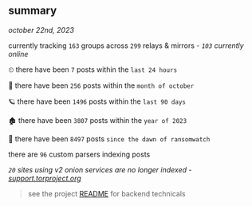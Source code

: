 
## summary
_october 22nd, 2023_

currently tracking `163` groups across `299` relays & mirrors - _`103` currently online_

⏲ there have been `7` posts within the `last 24 hours`

🦈 there have been `256` posts within the `month of october`

🪐 there have been `1496` posts within the `last 90 days`

🏚 there have been `3807` posts within the `year of 2023`

🦕 there have been `8497` posts `since the dawn of ransomwatch`

there are `96` custom parsers indexing posts

_`20` sites using v2 onion services are no longer indexed - [support.torproject.org](https://support.torproject.org/onionservices/v2-deprecation/)_

> see the project [README](https://github.com/joshhighet/ransomwatch#ransomwatch--) for backend technicals
